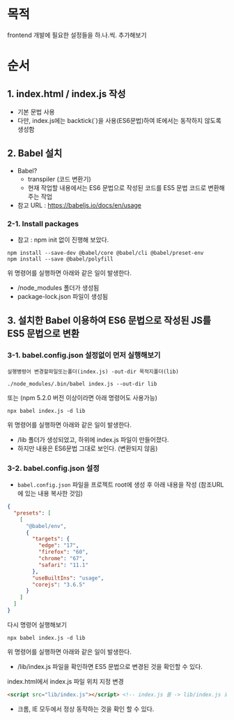 # 목적 

frontend 개발에 필요한 설정들을 하.나.씩. 추가해보기


# 순서
## 1. index.html / index.js 작성 

- 기본 문법 사용 
- 다만, index.js에는 backtick(`)을 사용(ES6문법)하여 IE에서는 동작하지 않도록 생성함

## 2. Babel 설치 

- Babel? 
    - transpiler (코드 변환기)
    - 현재 작업할 내용에서는 ES6 문법으로 작성된 코드를 ES5 문법 코드로 변환해주는 작업 
- 참고 URL : https://babeljs.io/docs/en/usage 

### 2-1. Install packages

- 참고 : npm init 없이 진행해 보았다. 

```shell
npm install --save-dev @babel/core @babel/cli @babel/preset-env
npm install --save @babel/polyfill
```

위 명령어를 실행하면 아래와 같은 일이 발생한다. 
- /node_modules 폴더가 생성됨
- package-lock.json 파일이 생성됨


## 3. 설치한 Babel 이용하여 ES6 문법으로 작성된 JS를 ES5 문법으로 변환 

### 3-1. babel.config.json 설정없이 먼저 실행해보기 
`실행병령어 변경할파일또는폴더(index.js) -out-dir 목적지폴더(lib)`

```shell
./node_modules/.bin/babel index.js --out-dir lib 
```

또는 (npm 5.2.0 버전 이상이라면 아래 명령어도 사용가능)

```shell
npx babel index.js -d lib
```

위 명령어를 실행하면 아래와 같은 일이 발생한다. 
- /lib 폴더가 생성되었고, 하위에 index.js 파일이 만들어졌다. 
- 하지만 내용은 ES6문법 그대로 보인다. (변환되지 않음)

### 3-2. babel.config.json 설정 

- `babel.config.json` 파일을 프로젝트 root에 생성 후 아래 내용을 작성 (참조URL에 있는 내용 복사한 것임)

```json
{
  "presets": [
    [
      "@babel/env",
      {
        "targets": {
          "edge": "17",
          "firefox": "60",
          "chrome": "67",
          "safari": "11.1"
        },
        "useBuiltIns": "usage",
        "corejs": "3.6.5"
      }
    ]
  ]
}
```

다시 명령어 실행해보기 
```shell
npx babel index.js -d lib
```

위 명령어를 실행하면 아래와 같은 일이 발생한다. 
- /lib/index.js 파일을 확인하면 ES5 문법으로 변경된 것을 확인할 수 있다.


index.html에서 index.js 파일 위치 지정 변경
```html
<script src="lib/index.js"></script> <!-- index.js 를 -> lib/index.js 로 변경 -->
```

* 크롬, IE 모두에서 정상 동작하는 것을 확인 할 수 있다. 